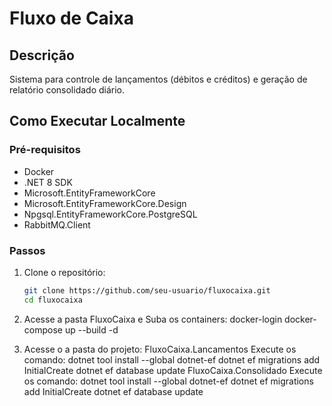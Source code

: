 # Fluxo de Caixa

## Descrição
Sistema para controle de lançamentos (débitos e créditos) e geração de relatório consolidado diário.

## Como Executar Localmente

### Pré-requisitos
- Docker
- .NET 8 SDK
- Microsoft.EntityFrameworkCore
- Microsoft.EntityFrameworkCore.Design
- Npgsql.EntityFrameworkCore.PostgreSQL
- RabbitMQ.Client

### Passos
1. Clone o repositório:
   ```bash
   git clone https://github.com/seu-usuario/fluxocaixa.git
   cd fluxocaixa

2. Acesse a pasta FluxoCaixa e Suba os containers:
    docker-login
    docker-compose up --build -d

3. Acesse o a pasta do projeto: 
    FluxoCaixa.Lancamentos
        Execute os comando:
            dotnet tool install --global dotnet-ef
            dotnet ef migrations add InitialCreate
            dotnet ef database update
    FluxoCaixa.Consolidado
        Execute os comando:
            dotnet tool install --global dotnet-ef
            dotnet ef migrations add InitialCreate
            dotnet ef database update
